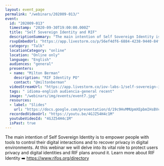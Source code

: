 ```yaml
---
layout: event_page
permalink: "/webinars/202009-013/"
event:
  id: "202009-013"
  timestamp: "2020-09-30T19:00:00.000Z"
  title: "Self Sovereign Identity and RIF"
  descriptionSummary: "The main intention of Self Sovereign Identity is to empower people with tools to control their digital interactions and to recover privacy …"
  rsvpEmbedUrl: "https://app.livestorm.co/p/56ef4df6-6884-4238-9440-84f8c75408a1/form"
  category: "Talk"
  locationCategory: "online"
  location: "Online only"
  language: "English"
  audiences: "general"
  presenters:
  - name: "Milton Berman"
    description: "RIF Identity PO"
    contact: "@miltonberman"
  videoStreamUrl: "https://app.livestorm.co/iov-labs-1/self-sovereign-identity-and-rif"
  tags: " idioma-english audiencia-general recent"
  image: "/webinars/img/events/event7.jpg"
  resources:
  - label: "Slides"
    url: "https://docs.google.com/presentation/d/19c9HvMMUpmXEpbmIHsBVcRCpPfevhsidppJf3g_pD14/edit?usp=sharing"
  recordedVideoUrl: "https://youtu.be/4GJZ54H4c1M"
  youtubeVideoId: "4GJZ54H4c1M"
  isPast: true
---
```



The main intention of Self Sovereign Identity is to empower people with tools to control their digital interactions and to recover privacy in digital environments.
At this webinar we will delve into its vital role to protect users privacy and digital identities and RIF plans around it.
Learn more about RIF Identity ➡️ https://www.rifos.org/directory

